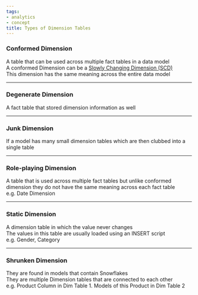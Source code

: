 ```yaml
---
tags:
- analytics
- concept
title: Types of Dimension Tables
---
```


### Conformed Dimension

A table that can be used across multiple fact tables in a data model  
A conformed Dimension can be a [Slowly Changing Dimension (SCD)](slowly-changing-dimension-scd.md)  
This dimension has the same meaning across the entire data model

---

### Degenerate Dimension

A fact table that stored dimension information as well

---

### Junk Dimension

If a model has many small dimension tables which are then clubbed into a single table

---

### Role-playing Dimension

A table that is used across multiple fact tables but unlike conformed dimension they do not have the same meaning across each fact table  
e.g. Date Dimension

---

### Static Dimension

A dimension table in which the value never changes  
The values in this table are usually loaded using an INSERT script  
e.g. Gender, Category

---

### Shrunken Dimension

They are found in models that contain Snowflakes  
They are multiple Dimension tables that are connected to each other  
e.g. Product Column in Dim Table 1. Models of this Product in Dim Table 2